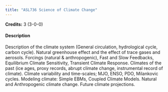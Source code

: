 ```yaml
---
title: "ASL736 Science of Climate Change"
---
```

**Credits:** 3 (3-0-0)

#### Description
Description of the climate system (General circulation, hydrological cycle, carbon cycle). Natural greenhouse effect and the effect of trace gases and aerosols. Forcings (natural & anthropogenic), Fast and Slow Feedbacks, Equilibrium Climate Sensitivity, Transient Climate Response. Climates of the past (ice ages, proxy records, abrupt climate change, instrumental record of climate). Climate variability and time-scales; MJO, ENSO, PDO, Milankovic cycles. Modeling climate: Simple EBMs, Coupled Climate Models. Natural and Anthropogenic climate change. Future climate projections.